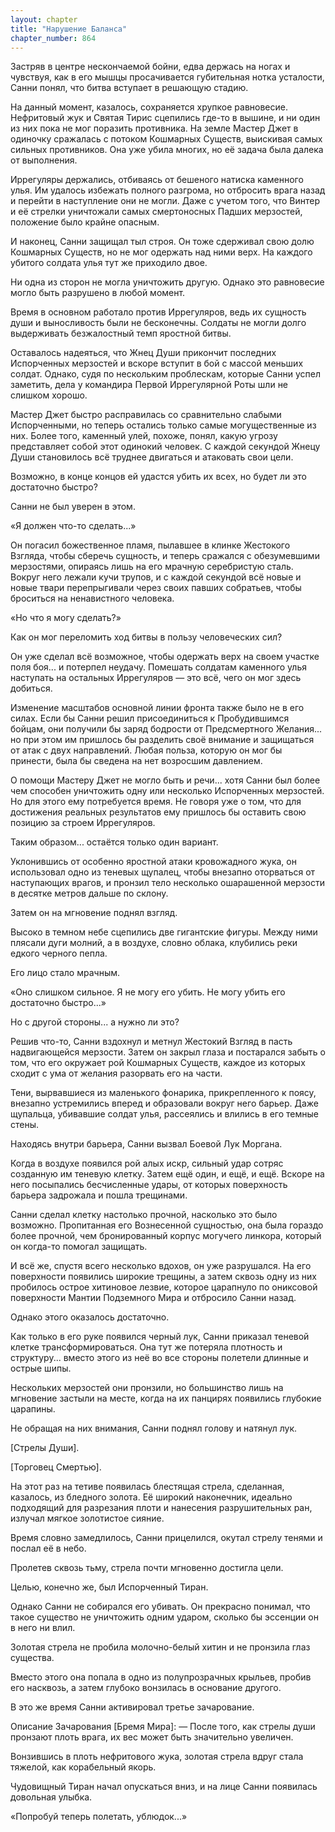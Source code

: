 ```yaml
---
layout: chapter
title: "Нарушение Баланса"
chapter_number: 864
---
```


Застряв в центре нескончаемой бойни, едва держась на ногах и чувствуя, как в его мышцы просачивается губительная нотка усталости, Санни понял, что битва вступает в решающую стадию.

На данный момент, казалось, сохраняется хрупкое равновесие. Нефритовый жук и Святая Тирис сцепились где-то в вышине, и ни один из них пока не мог поразить противника. На земле Мастер Джет в одиночку сражалась с потоком Кошмарных Существ, выискивая самых сильных противников. Она уже убила многих, но её задача была далека от выполнения.

Иррегуляры держались, отбиваясь от бешеного натиска каменного улья. Им удалось избежать полного разгрома, но отбросить врага назад и перейти в наступление они не могли. Даже с учетом того, что Винтер и её стрелки уничтожали самых смертоносных Падших мерзостей, положение было крайне опасным.

И наконец, Санни защищал тыл строя. Он тоже сдерживал свою долю Кошмарных Существ, но не мог одержать над ними верх. На каждого убитого солдата улья тут же приходило двое.

Ни одна из сторон не могла уничтожить другую. Однако это равновесие могло быть разрушено в любой момент.

Время в основном работало против Иррегуляров, ведь их сущность души и выносливость были не бесконечны. Солдаты не могли долго выдерживать безжалостный темп яростной битвы.

Оставалось надеяться, что Жнец Души прикончит последних Испорченных мерзостей и вскоре вступит в бой с массой меньших солдат. Однако, судя по нескольким проблескам, которые Санни успел заметить, дела у командира Первой Иррегулярной Роты шли не слишком хорошо.

Мастер Джет быстро расправилась со сравнительно слабыми Испорченными, но теперь остались только самые могущественные из них. Более того, каменный улей, похоже, понял, какую угрозу представляет собой этот одинокий человек. С каждой секундой Жнецу Души становилось всё труднее двигаться и атаковать свои цели.

Возможно, в конце концов ей удастся убить их всех, но будет ли это достаточно быстро?

Санни не был уверен в этом.

«Я должен что-то сделать...»

Он погасил божественное пламя, пылавшее в клинке Жестокого Взгляда, чтобы сберечь сущность, и теперь сражался с обезумевшими мерзостями, опираясь лишь на его мрачную серебристую сталь. Вокруг него лежали кучи трупов, и с каждой секундой всё новые и новые твари перепрыгивали через своих павших собратьев, чтобы броситься на ненавистного человека.

«Но что я могу сделать?»

Как он мог переломить ход битвы в пользу человеческих сил?

Он уже сделал всё возможное, чтобы одержать верх на своем участке поля боя... и потерпел неудачу. Помешать солдатам каменного улья наступать на остальных Иррегуляров — это всё, чего он мог здесь добиться.

Изменение масштабов основной линии фронта также было не в его силах. Если бы Санни решил присоединиться к Пробудившимся бойцам, они получили бы заряд бодрости от Предсмертного Желания... но при этом им пришлось бы разделить своё внимание и защищаться от атак с двух направлений. Любая польза, которую он мог бы принести, была бы сведена на нет возросшим давлением.

О помощи Мастеру Джет не могло быть и речи... хотя Санни был более чем способен уничтожить одну или несколько Испорченных мерзостей. Но для этого ему потребуется время. Не говоря уже о том, что для достижения реальных результатов ему пришлось бы оставить свою позицию за строем Иррегуляров.

Таким образом... остаётся только один вариант.

Уклонившись от особенно яростной атаки кровожадного жука, он использовал одно из теневых щупалец, чтобы внезапно оторваться от наступающих врагов, и пронзил тело несколько ошарашенной мерзости в десятке метров дальше по склону.

Затем он на мгновение поднял взгляд.

Высоко в темном небе сцепились две гигантские фигуры. Между ними плясали дуги молний, а в воздухе, словно облака, клубились реки едкого черного пепла.

Его лицо стало мрачным.

«Оно слишком сильное. Я не могу его убить. Не могу убить его достаточно быстро...»

Но с другой стороны... а нужно ли это?

Решив что-то, Санни вздохнул и метнул Жестокий Взгляд в пасть надвигающейся мерзости. Затем он закрыл глаза и постарался забыть о том, что его окружает рой Кошмарных Существ, каждое из которых сходит с ума от желания разорвать его на части.

Тени, вырвавшиеся из маленького фонарика, прикрепленного к поясу, внезапно устремились вперед и образовали вокруг него барьер. Даже щупальца, убивавшие солдат улья, рассеялись и влились в его темные стены.

Находясь внутри барьера, Санни вызвал Боевой Лук Моргана.

Когда в воздухе появился рой алых искр, сильный удар сотряс созданную им теневую клетку. Затем ещё один, и ещё, и ещё. Вскоре на него посыпались бесчисленные удары, от которых поверхность барьера задрожала и пошла трещинами.

Санни сделал клетку настолько прочной, насколько это было возможно. Пропитанная его Вознесенной сущностью, она была гораздо более прочной, чем бронированный корпус могучего линкора, который он когда-то помогал защищать.

И всё же, спустя всего несколько вдохов, он уже разрушался. На его поверхности появились широкие трещины, а затем сквозь одну из них пробилось острое хитиновое лезвие, которое царапнуло по ониксовой поверхности Мантии Подземного Мира и отбросило Санни назад.

Однако этого оказалось достаточно.

Как только в его руке появился черный лук, Санни приказал теневой клетке трансформироваться. Она тут же потеряла плотность и структуру... вместо этого из неё во все стороны полетели длинные и острые шипы.

Нескольких мерзостей они пронзили, но большинство лишь на мгновение застыли на месте, когда на их панцирях появились глубокие царапины.

Не обращая на них внимания, Санни поднял голову и натянул лук.

[Стрелы Души].

[Торговец Смертью].

На этот раз на тетиве появилась блестящая стрела, сделанная, казалось, из бледного золота. Её широкий наконечник, идеально подходящий для разрезания плоти и нанесения разрушительных ран, излучал мягкое золотистое сияние.

Время словно замедлилось, Санни прицелился, окутал стрелу тенями и послал её в небо.

Пролетев сквозь тьму, стрела почти мгновенно достигла цели.

Целью, конечно же, был Испорченный Тиран.

Однако Санни не собирался его убивать. Он прекрасно понимал, что такое существо не уничтожить одним ударом, сколько бы эссенции он в него ни влил.

Золотая стрела не пробила молочно-белый хитин и не пронзила глаз существа.

Вместо этого она попала в одно из полупрозрачных крыльев, пробив его насквозь, а затем глубоко вонзилась в основание другого.

В это же время Санни активировал третье зачарование.

Описание Зачарования [Бремя Мира]: — После того, как стрелы души пронзают плоть врага, их вес может быть значительно увеличен.

Вонзившись в плоть нефритового жука, золотая стрела вдруг стала тяжелой, как корабельный якорь.

Чудовищный Тиран начал опускаться вниз, и на лице Санни появилась довольная улыбка.

«Попробуй теперь полетать, ублюдок...»